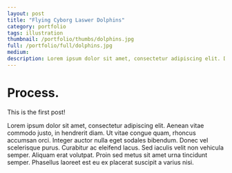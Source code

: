 ```yaml
---
layout: post
title: "Flying Cyborg Laswer Dolphins"
category: portfolio
tags: illustration
thumbnail: /portfolio/thumbs/dolphins.jpg
full: /portfolio/full/dolphins.jpg
medium:
description: Lorem ipsum dolor sit amet, consectetur adipiscing elit. Donec iaculis, orci non efficitur luctus, ex felis hendrerit odio, sit amet suscipit tellus lectus et nisl. Sed quis neque eget justo tempus luctus. Suspendisse ultricies semper libero, at laoreet orci hendrerit et. Sed interdum sollicitudin vehicula. Sed dictum sollicitudin orci consequat faucibus. Phasellus interdum egestas aliquam. Sed semper dictum lacus. Nulla quis ipsum magna.
---
```


<h1>Process.</h1>
This is the first post!

Lorem ipsum dolor sit amet, consectetur adipiscing elit. 
Aenean vitae commodo justo, in hendrerit diam. Ut vitae congue quam, rhoncus accumsan orci. 
Integer auctor nulla eget sodales bibendum. Donec vel scelerisque purus. 
Curabitur ac eleifend lacus. Sed iaculis velit non vehicula semper. 
Aliquam erat volutpat. Proin sed metus sit amet urna tincidunt semper. 
Phasellus laoreet est eu ex placerat suscipit a varius nisi.
